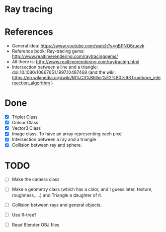 # Ray tracing

# References
* General idea: https://www.youtube.com/watch?v=gBPNO6ruevk
* Reference book: Ray-tracing gems: http://www.realtimerendering.com/raytracinggems/
* All there is: http://www.realtimerendering.com/raytracing.html
* Intersection between a line and a triangle: doi:10.1080/10867651.1997.10487468
    (and the wiki: https://en.wikipedia.org/wiki/M%C3%B6ller%E2%80%93Trumbore_intersection_algorithm )

# Done
- [x] Triplet Class
- [x] Colour Class
- [x] Vector3 Class
- [x] Image class. To have an array representing each pixel
- [x] Intersection between a ray and a triangle
- [x] Collision between ray and sphere.

# TODO
- [ ] Make the camera class
- [ ] Make a geometry class (which has a color, and I guess later, texture,
  roughness, ...) and Triangle a daughter of it.
- [ ] Collision between rays and general objects.
- [ ] Use R-tree?
- [ ] Read Blender OBJ files

